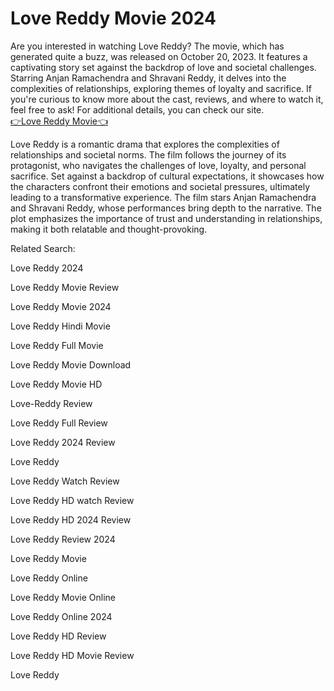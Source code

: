 <h1> Love Reddy Movie 2024 </h1>
<p> 
Are you interested in watching Love Reddy? The movie, which has generated quite a buzz, was released on October 20, 2023. 
  It features a captivating story set against the backdrop of love and societal challenges. Starring Anjan Ramachendra and Shravani Reddy, it delves into the complexities of relationships, exploring themes of loyalty and sacrifice. If you're curious to know more about the cast, reviews, and where to watch it, feel free to ask! 
  For additional details, you can check our site. 
</br><a href="https://tinyurl.com/LoveReddy"> 👉Love Reddy Movie👈</a> </p>

  <p>
  Love Reddy is a romantic drama that explores the complexities of relationships and societal norms. The film follows the journey of its protagonist, who navigates the challenges of love, loyalty, and personal sacrifice. Set against a backdrop of cultural expectations, it showcases how the characters confront their emotions and societal pressures, ultimately leading to a transformative experience.
The film stars Anjan Ramachendra and Shravani Reddy, whose performances bring depth to the narrative. The plot emphasizes the importance of trust and understanding in relationships, making it both relatable and thought-provoking.</p>
<p> Related Search: </p>
<p> Love Reddy 2024 </p>
<p> Love Reddy Movie Review</p>
<p> Love Reddy Movie 2024</p>
<p> Love Reddy Hindi Movie </p>
<p> Love Reddy Full Movie </p>
<p> Love Reddy Movie Download</p>
<p> Love Reddy Movie HD</p>
<p> Love-Reddy Review </p>
<p> Love Reddy Full Review </p>
<p> Love Reddy 2024 Review </p>
<p> Love Reddy  </p>
<p> Love Reddy Watch Review </p>
<p> Love Reddy HD watch Review </p>
<p> Love Reddy HD 2024 Review </p>
<p> Love Reddy Review 2024 </p>
<p> Love Reddy Movie </p>
<p> Love Reddy Online </p>
<p> Love Reddy Movie Online </p>
<p> Love Reddy Online 2024 </p>
<p> Love Reddy HD Review </p>
<p> Love Reddy HD Movie Review </p>
<p> Love Reddy </p>
